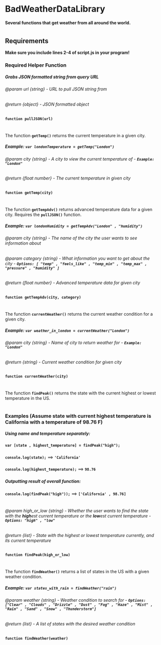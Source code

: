# BadWeatherDataLibrary
#### Several functions that get weather from all around the world.
#
## **Requirements**
**Make sure you include lines 2-4 of script.js in your program!**

### **Required** Helper Function
##### Grabs JSON formatted string from query URL
###### @param url {string} - URL to pull JSON string from
###### @return {object} - JSON formatted object
**`function pullJSON(url)`**
#

The function **`getTemp()`** returns the current temperature in a given city.
##### Example: **`var londonTemperature = getTemp("London")`**
###### @param city {string} - A city to view the current temperature of - **`Example: "London"`**
###### @return {float number} - The current temperature in given city
**`function getTemp(city)`**
#

The function **`getTempAdv()`** returns advanced temperature data for a given city. Requires the **`pullJSON()`** function.
##### Example: **`var londonHumidity = getTempAdv("London" , "humidity")`**
###### @param city {string} - The name of the city the user wants to see information about
###### @param category {string} - What information you want to get about the city - **`Options: [ "temp" , "feels_like" , "temp_min" , "temp_max" , "pressure" , "humidity" ]`**
###### @return {float number} - Advanced temperature data for given city
**`function getTempAdv(city, category)`**
#

The function **`currentWeather()`** returns the current weather condition for a given city.
##### Example: **`var weather_in_london = currentWeather("London")`**
###### @param city {string} - Name of city to return weather for - **`Example: "London"`**
###### @return {string} - Current weather condition for given city
**`function currentWeather(city)`**
#

The function **`findPeak()`** returns the state with the current highest or lowest temperature in the US.
#
### Examples (Assume state with current highest temperature is California with a temperature of 98.76 F)
##### Using name and temperature separately:
**`var [state , highest_temperature] = findPeak("high");`**
###
**`console.log(state);`** ==> **`'California'`**
###
**`console.log(highest_temperature);`** ==> **`98.76`**
###

##### Outputting result of overall function:
**`console.log(findPeak("high"));`** ==> **`['California' , 98.76]`**
#
###### @param high_or_low {string} - Whether the user wants to find the state with the **high**est current temperature or the **low**est current temperature - **`Options: "high" , "low"`**
###### @return {list} - State with the highest or lowest temperature currently, and its current temperature
**`function findPeak(high_or_low)`**
#

The function **`findWeather()`** returns a list of states in the US with a given weather condition.
##### Example: **`var states_with_rain = findWeather("rain")`**
###### @param weather {string} - Weather condition to search for - **`Options: ["Clear" , "Clouds" , "Drizzle" , "Dust" , "Fog" , "Haze" , "Mist" , "Rain" , "Sand" , "Snow" , "Thunderstorm"]`**
###### @return {list} - A list of states with the desired weather condition
**`function findWeather(weather)`**
